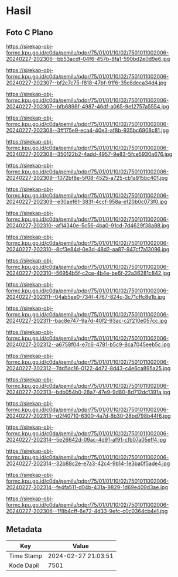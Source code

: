 # Hasil

## Foto C Plano

https://sirekap-obj-formc.kpu.go.id/c0da/pemilu/pdpr/75/01/01/10/02/7501011002006-20240227-202306--bb53acdf-04f6-457b-8fa1-590bd2e0d9e6.jpg

https://sirekap-obj-formc.kpu.go.id/c0da/pemilu/pdpr/75/01/01/10/02/7501011002006-20240227-202307--bf2c7c75-f818-47bf-91f6-35c6deca34d4.jpg

https://sirekap-obj-formc.kpu.go.id/c0da/pemilu/pdpr/75/01/01/10/02/7501011002006-20240227-202307--bfb6898f-4987-46df-a065-9e12757a5554.jpg

https://sirekap-obj-formc.kpu.go.id/c0da/pemilu/pdpr/75/01/01/10/02/7501011002006-20240227-202308--3ff175e9-eca4-40e3-af8b-935bc6908c81.jpg

https://sirekap-obj-formc.kpu.go.id/c0da/pemilu/pdpr/75/01/01/10/02/7501011002006-20240227-202308--350122b2-4add-4957-9e83-5fce5930a676.jpg

https://sirekap-obj-formc.kpu.go.id/c0da/pemilu/pdpr/75/01/01/10/02/7501011002006-20240227-202309--1072bf8e-5f08-4525-a725-cb1a915bc401.jpg

https://sirekap-obj-formc.kpu.go.id/c0da/pemilu/pdpr/75/01/01/10/02/7501011002006-20240227-202309--e30aef61-383f-4ccf-958a-e120b0c073f0.jpg

https://sirekap-obj-formc.kpu.go.id/c0da/pemilu/pdpr/75/01/01/10/02/7501011002006-20240227-202310--af14340e-5c56-4ba0-91cd-7d4629f38a88.jpg

https://sirekap-obj-formc.kpu.go.id/c0da/pemilu/pdpr/75/01/01/10/02/7501011002006-20240227-202310--8cf3e84d-0e3d-48d2-aa87-947cf7a13096.jpg

https://sirekap-obj-formc.kpu.go.id/c0da/pemilu/pdpr/75/01/01/10/02/7501011002006-20240227-202310--56954b5f-c2ce-4b4e-be6f-22a36281c842.jpg

https://sirekap-obj-formc.kpu.go.id/c0da/pemilu/pdpr/75/01/01/10/02/7501011002006-20240227-202311--04ab5ee0-734f-4767-824c-3c71cffc8e1b.jpg

https://sirekap-obj-formc.kpu.go.id/c0da/pemilu/pdpr/75/01/01/10/02/7501011002006-20240227-202311--bac8e747-9a7d-40f2-93ac-c2f210e057cc.jpg

https://sirekap-obj-formc.kpu.go.id/c0da/pemilu/pdpr/75/01/01/10/02/7501011002006-20240227-202312--a6758f04-e7c6-4781-b5c9-8ca7045eeb5c.jpg

https://sirekap-obj-formc.kpu.go.id/c0da/pemilu/pdpr/75/01/01/10/02/7501011002006-20240227-202312--7dd5ac16-0122-4d72-8d43-c4e6ca895a25.jpg

https://sirekap-obj-formc.kpu.go.id/c0da/pemilu/pdpr/75/01/01/10/02/7501011002006-20240227-202313--bdb054b0-28a7-47e9-9d80-8d712dc1391a.jpg

https://sirekap-obj-formc.kpu.go.id/c0da/pemilu/pdpr/75/01/01/10/02/7501011002006-20240227-202313--d2f40710-6300-4a7d-8b30-28bd798b44f6.jpg

https://sirekap-obj-formc.kpu.go.id/c0da/pemilu/pdpr/75/01/01/10/02/7501011002006-20240227-202314--5e26642d-09ac-4d91-af91-cfb07a05eff4.jpg

https://sirekap-obj-formc.kpu.go.id/c0da/pemilu/pdpr/75/01/01/10/02/7501011002006-20240227-202314--32b88c2e-e7a3-42c4-9b14-1e3ba0f5ade4.jpg

https://sirekap-obj-formc.kpu.go.id/c0da/pemilu/pdpr/75/01/01/10/02/7501011002006-20240227-202314--fe4fa511-d04b-431a-9829-1d69e409d3ae.jpg

https://sirekap-obj-formc.kpu.go.id/c0da/pemilu/pdpr/75/01/01/10/02/7501011002006-20240227-202306--1f8b4cff-6e72-4d33-9efc-c0c0364cb4e1.jpg


## Metadata

| Key        | Value               |
| ---------- | ------------------- |
| Time Stamp | 2024-02-27 21:03:51 |
| Kode Dapil | 7501                |



